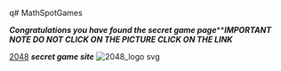 q# MathSpotGames

***Congratulations you have found the secret game page********IMPORTANT NOTE DO NOT CLICK ON THE PICTURE CLICK ON THE LINK***

[2048](https://abc6782.github.io/games/2048/index.html) ***secret game site***
![2048_logo svg](https://github.com/Cosmosinagalaxy/MathSpotGames/assets/144862171/44ee7b4d-522a-418c-b3a6-3f3f6a316707)

